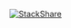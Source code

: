 [![StackShare](https://img.shields.io/badge/tech-stack-0690fa.svg?style=flat)](https://stackshare.io/MadDataScience/job-stack)
